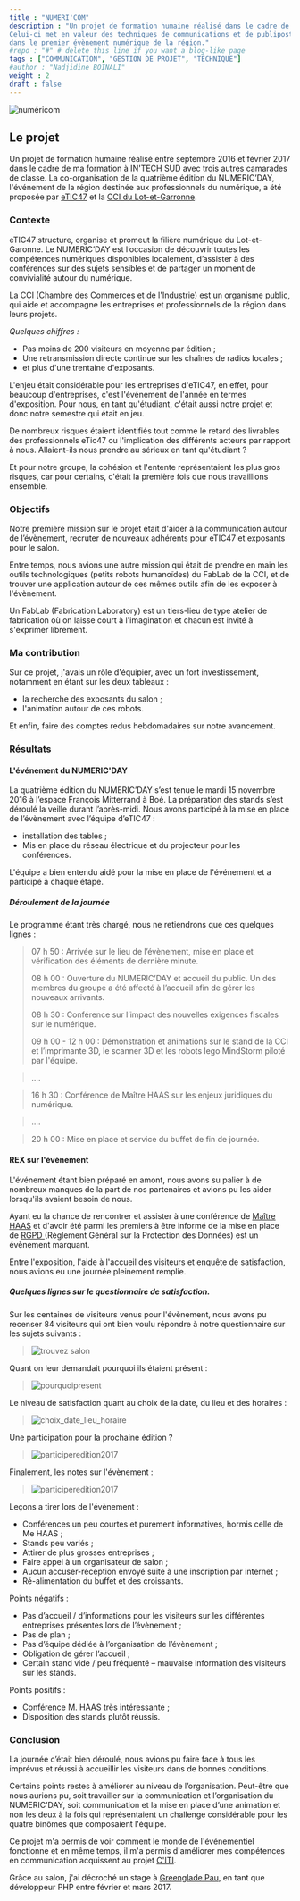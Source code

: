 ```yaml
---
title : "NUMERI'COM"
description : "Un projet de formation humaine réalisé dans le cadre de ma formation à IN'TECH SUD. 
Celui-ci met en valeur des techniques de communications et de publipostage pour attirer un maximum d'exposants et visiteurs, 
dans le premier évènement numérique de la région."
#repo : "#" # delete this line if you want a blog-like page
tags : ["COMMUNICATION", "GESTION DE PROJET", "TECHNIQUE"]
#author : "Nadjidine BOINALI"
weight : 2
draft : false
---
```


![numéricom](../../images/project/home_page/numericom.PNG)

## Le projet
Un projet de formation humaine réalisé entre septembre 2016 et février 2017 dans le cadre de ma formation à IN'TECH SUD avec trois autres camarades de classe.
La co-organisation de la quatrième édition du NUMERIC’DAY, l'événement de la région destinée aux professionnels du numérique, a été proposée par 
<a href="https ://www.etic47.fr/" target="_blank">eTIC47</a> et la <a href="http ://www.cci47.fr/" target="_blank">CCI du Lot-et-Garronne</a>.


### Contexte
eTIC47 structure, organise et promeut la filière numérique du Lot-et-Garonne. Le NUMERIC’DAY est l’occasion de découvrir toutes les compétences numériques disponibles localement, d’assister à des conférences sur des sujets sensibles et de partager un moment de convivialité autour du numérique.

La CCI (Chambre des Commerces et de l'Industrie) est un organisme public, qui aide et accompagne les entreprises et professionnels
de la région dans leurs projets.

<i>Quelques chiffres :</i>

- Pas moins de 200 visiteurs en moyenne par édition ; 
- Une retransmission directe continue sur les chaînes de radios locales ;
- et plus d'une trentaine d'exposants.

L'enjeu était considérable pour les entreprises d'eTIC47, en effet, pour beaucoup d'entreprises, c'est l'événement de l'année en termes d'exposition. Pour nous, en tant qu'étudiant, c'était aussi notre projet et donc notre semestre qui était en jeu.

De nombreux risques étaient identifiés tout comme le retard des livrables des professionnels eTic47 ou l'implication des différents acteurs par rapport à nous.
Allaient-ils nous prendre au sérieux en tant qu'étudiant ?

Et pour notre groupe, la cohésion et l'entente représentaient les plus gros risques, car pour certains, c'était la première fois que nous travaillions ensemble.

### Objectifs

Notre première mission sur le projet était d'aider à la communication autour de l’évènement, recruter de nouveaux adhérents pour eTIC47 et exposants pour le salon.

Entre temps, nous avions une autre mission qui était de prendre en main les outils technologiques (petits robots humanoïdes) du FabLab de la CCI, et de trouver une application autour de ces mêmes outils afin de les exposer à l'évènement.

Un FabLab (Fabrication Laboratory) est un tiers-lieu de type atelier de fabrication où on laisse court à l'imagination et chacun est invité à s'exprimer librement.

### Ma contribution

Sur ce projet, j'avais un rôle d'équipier, avec un fort investissement, notamment en étant sur les deux tableaux :
- la recherche des exposants du salon ;
- l'animation autour de ces robots.

Et enfin, faire des comptes redus hebdomadaires sur notre avancement.

### Résultats
#### L'événement du NUMERIC'DAY
La quatrième édition du NUMERIC’DAY s’est tenue le mardi 15 novembre 2016 à l’espace François Mitterrand à Boé.
La préparation des stands s’est déroulé la veille durant l’après-midi. Nous avons participé à la mise en place de l’évènement avec l’équipe d’eTIC47 : 
- installation des tables ; 
- Mis en place du réseau électrique et du projecteur pour les conférences.

L'équipe a bien entendu aidé pour la mise en place de l'événement et a participé à chaque étape.


##### Déroulement de la journée
Le programme étant très chargé, nous ne retiendrons que ces quelques lignes :

> 07 h 50  : Arrivée sur le lieu de l’évènement, mise en place et vérification des éléments de dernière minute.
>
> 08 h 00  : Ouverture du NUMERIC’DAY et accueil du public. Un des membres du groupe a été affecté à l’accueil afin de gérer les nouveaux arrivants.
>
> 08 h 30  : Conférence sur l’impact des nouvelles exigences fiscales sur le numérique.
>
> 09 h 00 - 12 h 00  : Démonstration et animations sur le stand de la CCI et l’imprimante 3D, le scanner 3D et les robots lego MindStorm piloté
par l'équipe. 

> ....

> 16 h 30  : Conférence de Maître HAAS sur les enjeux juridiques du numérique.

> .... 

> 20 h 00  : Mise en place et service du buffet de fin de journée.

#### REX sur l'évènement

L'événement étant bien préparé en amont, nous avons su palier à de nombreux manques de la part de nos partenaires et avions pu les aider
lorsqu'ils avaient besoin de nous.

Ayant eu la chance de rencontrer et assister à une conférence de <a href="https ://www.haas-avocats.com/" target="_blank">Maître HAAS</a> et d'avoir été parmi les premiers à être informé de la mise en place de <a href="https ://www.cnil.fr/fr/comprendre-le-rgpd" target="_blank"> RGPD </a> (Règlement Général sur la Protection des Données) est un évènement marquant.


Entre l'exposition, l'aide à l'accueil des visiteurs et enquête de satisfaction, nous avions eu une journée pleinement remplie.

##### Quelques lignes sur le questionnaire de satisfaction.

Sur les centaines de visiteurs venus pour l'évènement, nous avons pu recenser 84 visiteurs qui ont bien voulu répondre à notre questionnaire sur les sujets suivants :

> ![trouvez salon](../../images/project/numericom/trouver_salon.PNG)

Quant on leur demandait pourquoi ils étaient présent  :

> ![pourquoipresent](../../images/project/numericom/pourquoipresent.PNG)

Le niveau de satisfaction quant au choix de la date, du lieu et des horaires :

> ![choix_date_lieu_horaire](../../images/project/numericom/choix_date_lieu_horaire.PNG)

Une participation pour la prochaine édition ?
> ![participeredition2017](../../images/project/numericom/participeredition2017.PNG)

Finalement, les notes sur l'évènement :
> ![participeredition2017](../../images/project/numericom/note_event.PNG)


Leçons a tirer lors de l'évènement  : 
- Conférences un peu courtes et purement informatives, hormis celle de Me HAAS ;
- Stands peu variés ;
- Attirer de plus grosses entreprises ;
- Faire appel à un organisateur de salon ;
- Aucun accuser-réception envoyé suite à une inscription par internet ;
- Ré-alimentation du buffet et des croissants.

Points négatifs  :
- Pas d’accueil / d’informations pour les visiteurs sur les différentes entreprises présentes lors de l’évènement ;
- Pas de plan ;
- Pas d’équipe dédiée à l’organisation de l’évènement ;
- Obligation de gérer l’accueil ;
- Certain stand vide / peu fréquenté – mauvaise information des visiteurs sur les stands.

Points positifs  :
- Conférence M. HAAS très intéressante ;
- Disposition des stands plutôt réussis.


### Conclusion
La journée c’était bien déroulé, nous avions pu faire face à tous les imprévus et réussi à accueillir les visiteurs dans de bonnes conditions.

Certains points restes à améliorer au niveau de l’organisation. Peut-être que nous aurions pu, soit travailler sur la communication et l’organisation du NUMERIC’DAY, soit communication et la mise en place d’une animation et non les deux à la fois qui représentaient un challenge considérable pour les quatre binômes que composaient l'équipe.

Ce projet m'a permis de voir comment le monde de l'événementiel fonctionne et en même temps, il m'a permis d'améliorer mes compétences en communication acquissent au projet <a href="/projets/citi/"> C'ITI</a>.

Grâce au salon, j'ai décroché un stage à <a href="https ://greenglade.fr/" target="_blank"> Greenglade Pau</a>, en tant que développeur PHP entre février et mars 2017.  



      